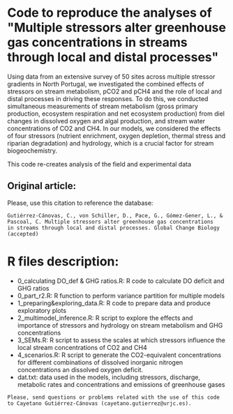 # Code to reproduce the analyses of "Multiple stressors alter greenhouse gas concentrations in streams through local and distal processes"

Using data from an extensive survey of 50 sites across multiple stressor gradients in North Portugal, we investigated the combined effects of stressors on stream metabolism, pCO2 and pCH4 and the role of local and distal processes in driving these responses. To do this, we conducted simultaneous measurements of stream metabolism (gross primary production, ecosystem respiration and net ecosystem production) from diel changes in dissolved oxygen and algal production, and stream water concentrations of CO2 and CH4. In our models, we considered the effects of four stressors (nutrient enrichment, oxygen depletion, thermal stress and riparian degradation) and hydrology, which is a crucial factor for stream biogeochemistry.   

This code re-creates analysis of the field and experimental data

## Original article:

Please, use this citation to reference the database:
```
Gutiérrez-Cánovas, C., von Schiller, D., Pace, G., Gómez-Gener, L., & Pascoal, C. Multiple stressors alter greenhouse gas concentrations
in streams through local and distal processes. Global Change Biology (accepted)
```

# R files description:

* 0_calculating DO_def & GHG ratios.R: R code to calculate DO deficit and GHG ratios
* 0_part_r2.R: R function to perform variance partition for multiple models
* 1_preparing&exploring_data.R: R code to prepare data and produce exploratory plots
* 2_multimodel_inference.R: R script to explore the effects and importance of stressors and hydrology on stream metabolism and GHG concentrations
* 3_SEMs.R: R script to assess the scales at which stressors influence the local stream concentrations of CO2 and CH4
* 4_scenarios.R: R script to generate the CO2-equivalent concentrations for different combinations of dissolved inorganic nitrogen concentrations an dissolved oxygen deficit.
* dat.txt: data used in the models, including stressors, discharge, metabolic rates and concentrations and emissions of greenhouse gases


```
Please, send questions or problems related with the use of this code to Cayetano Gutiérrez-Cánovas (cayetano.gutierrez@urjc.es).

